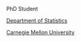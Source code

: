 PhD Student

[Department of Statistics](https://www.cmu.edu/dietrich/statistics-datascience/index.html)

[Carnegie Mellon University](https://www.cmu.edu/)
